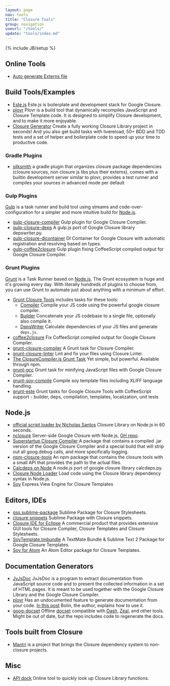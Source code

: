 ```yaml
---
layout: page
nav: tools
title: "Closure Tools"
group: navigation
useurl: "/tools/"
update: "tools/index.md"
---
```

{% include JB/setup %}

## Online Tools

* [Auto generate Externs file](http://www.dotnetwise.com/Code/Externs/)

## Build Tools/Examples

* [Este.js](https://github.com/steida/este) Este.js is boilerplate and development stack for Google Closure.
* [plovr](http://plovr.com/) Plovr is a build tool that dynamically recompiles JavaScript and Closure Template code. It is designed to simplify Closure development, and to make it more enjoyable.
* [Closure Generator](https://github.com/closureplease/generator-closure#readme) Create a fully working Closure Library project in seconds! And you also get build tasks with livereload, 50+ BDD and TDD tests and a set of helper and boilerplate code to speed up your time to productive code.

### Gradle Plugins
* [silksmith](https://github.com/silksmith/silksmith) a gradle plugin that organizes closure package dependencies (closure sources, non closure js libs plus their externs), comes with a builtin development server similar to plovr, provides a test runner and compiles your sources in advanced mode per default

### Gulp Plugins

[Gulp](gulpjs.com) is a task runner and build tool using streams and code-over-configuration for a simpler and more intuitive build for [Node.js](http://nodejs.org/). 

* [gulp-closure-compiler](https://www.npmjs.org/package/gulp-closure-compiler/) Gulp plugin for Google Closure Compiler.
* [gulp-closure-deps](https://www.npmjs.org/package/gulp-closure-deps/) A gulp.js port of Google Closure library depswriter.py.
* [gulp-closure-dicontainer](https://www.npmjs.org/package/gulp-closure-dicontainer/) DI Container for Google Closure with automatic registration and resolving based on types.
* [gulp-coffee2closure](https://www.npmjs.org/package/gulp-coffee2closure/) Gulp plugin fixing CoffeeScript compiled output for Google Closure Compiler.

### Grunt Plugins

[Grunt](http://gruntjs.com) is a Task Runner based on [Node.js](http://nodejs.org/). The Grunt ecosystem is huge and it's growing every day. With literally hundreds of plugins to choose from, you can use Grunt to automate just about anything with a minimum of effort.

* [Grunt Closure Tools](https://github.com/closureplease/grunt-closure-tools#readme) includes tasks for these tools:
  - [Compiler](https://developers.google.com/closure/compiler/) Compile your JS code using the powerful google closure compiler.
  - [Builder](https://developers.google.com/closure/library/docs/closurebuilder) Concatenate your JS codebase to a single file, optionally also compile it.
  - [DepsWriter](https://developers.google.com/closure/library/docs/depswriter) Calculate dependencies of your JS files and generate `deps.js`.
* [coffee2closure](https://github.com/Steida/coffee2closure#readme) Fix CoffeeScript compiled output for Google Closure Compiler.
* [grunt-closure-compiler](https://github.com/gmarty/grunt-closure-compiler#readme) A Grunt task for Closure Compiler.
* [grunt-closure-linter](https://github.com/wzr1337/grunt-closure-linter#readme) Lint and fix your files using Closure Linter.
* [The ClosureCompiler.js Grunt Task](https://github.com/dcodeIO/grunt-closurecompiler#readme) Yet simple, but powerful. Available through npm.
* [grunt-gcc](https://github.com/Darsain/grunt-gcc#readme) Grunt task for minifying JavaScript files with Google Closure Compiler.
* [grunt-soy-compile](https://github.com/mpneuried/grunt-soy-compile#readme) Compile soy template files including XLIFF language handling.
* [grunt-este](https://github.com/Steida/grunt-este) Grunt tasks for Google Closure Tools with CoffeeScript support - builder, deps, compilation, templates, localization, unit tests

## Node.js

* [official script loader by Nicholas Santos](https://code.google.com/p/closure-library/wiki/NodeJS) Closure Library on Node.js in 60 seconds.
* [nclosure][node closure] Server-side Google Closure with Node.js, [GH repo][node closure github].
* [Superstartup Closure Compiler](https://github.com/closureplease/superstartup-closure-compiler#readme) A package that contains a compiled .jar version of the Google Closure Compiler and a special build that will strip out all goog.debug calls, and more specifically logging.
* [npm-closure-tools](https://github.com/closureplease/npm-closure-tools#readme) An npm package that contains the closure tools with a small API that provides the path to the actual files.
* [Calcdeps on Node][node calcdeps] A node.js port of google closure library calcdeps.py.
* [Closure Node Loader][node loader] Load code using the Closure library dependency syntax in Node.js.
* [Soy](https://github.com/jamie-stackhouse/soy) Express View Engine for Closure Templates

## Editors, IDEs

* [gss.sublime-package](https://github.com/rhysbrettbowen/gss.sublime-package#readme) Sublime Package for Closure Stylesheets.
* [closure snippets](https://github.com/closureplease/sublime-google-closure-snippets#readme) Sublime Package with Closure snippets.
* [Closure IDE for Eclipse](http://digi-area.com/ClosureIDE/) A commercial product that provides extensive GUI tools for Closure Compiler, Closure Templates and Closure Stylesheets.
* [SoyTemplate.tmbundle](https://github.com/anvie/SoyTemplate) A TextMate Bundle & Sublime Text 2 Package for Google Closure Templates.
* [Soy for Atom](https://atom.io/packages/language-soy) An Atom Editor package for Closure Templates.

## Documentation Generators

* [JvJsDoc](http://www.seehuhn.de/pages/jvjsdoc) JvJsDoc is a program to extract documentation from JavaScript source code and to present the collected information in a set of HTML pages. It is meant to be used together with the Google Closure Library and the Google Closure Compiler.
* [plovr](http://plovr.com/) Has an undocumented feature to generate documentation from your code. [In this post](https://groups.google.com/forum/?fromgroups=#!topic/plovr/wJ-TwjzGv88) Bolin, the author, explains how to use it.
* [goog-docset](https://github.com/wesalvaro/goog-docset) Offline [docset](http://kapeli.com/docsets) compatible with [Dash](http://kapeli.com/dash), [Zeal](http://zealdocs.org/), and other tools. Might be out of date, but the repo includes code to regenerate the docs.

## Tools built from Closure

* [Mantri][mantri] is a project that brings the Closure dependency system to non-closure projects.

## Misc

* [API dock](https://oinksoft.com/closure-tools/api-dock/) Online tool to quickly look up Closure Library functions.









[mantri]: https://github.com/closureplease/mantri#readme "Mantri dependency system"
[node calcdeps]: http://www.bramstein.com/projects/calcdeps.js/ "Calcdeps in Node"
[node loader]: https://github.com/bramstein/closureloader "Closure Loader for node"
[node closure]: http://gatapia.github.com/nclosure/ "Server side closure"
[node closure github]: https://github.com/gatapia/nclosure "Server side closure repo"
[Externs]: https://developers.google.com/closure/compiler/docs/api-tutorial3#externs "Closure Compiler externs file"
[externs page]: /externs/ "Externs collection"
